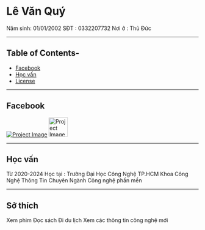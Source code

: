 # Lê Văn Quý

Năm sinh: 01/01/2002
SĐT : 0332207732
Nơi ở : Thủ Đức

---
## Table of Contents-

- [Facebook](#Facebook)
- [Học vấn](#Họcvấn)
- [License](#license)
---
## Facebook
[![Project Image](https://banghieuminhkhang.com/upload/Thu-vien/logo-facebook-vector-11.jpg)](https://www.facebook.com/lequy3322/)
<img src="https://banghieuminhkhang.com/upload/Thu-vien/logo-facebook-vector-11.jpg" alt="Project Image" width="50" height="50">

---
## Học vấn
Từ 2020-2024
Học tại : Trường Đại Học Công Nghệ TP.HCM
Khoa Công Nghệ Thông Tin
Chuyên Ngành Công nghệ phần mền

---
## Sở thích
Xem phim
Đọc sách
Đi du lịch
Xem các thông tin công nghệ mới

